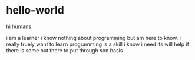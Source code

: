 # hello-world

hi humans

i am a learner i know nothing about programming but am here to know.
i really truely want to learn programming is a skill i know i need 
its will help if there is some out there to put through son basis
